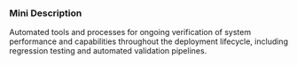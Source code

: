 ### Mini Description

Automated tools and processes for ongoing verification of system performance and capabilities throughout the deployment lifecycle, including regression testing and automated validation pipelines.
